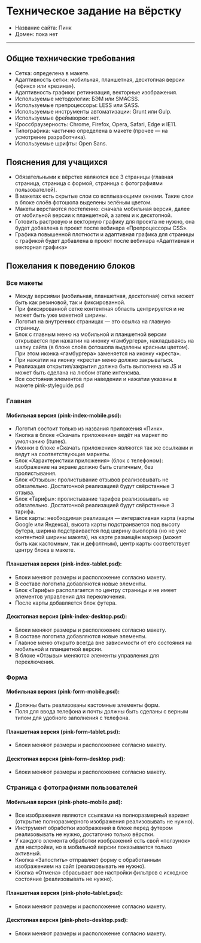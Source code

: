 # Техническое задание на вёрстку

* Название сайта: Пинк
* Домен: пока нет

---

## Общие технические требования

- Сетка: определена в макете.
- Адаптивность сетки: мобильная, планшетная, десктопная версии («фикс» или «резина»).
- Адаптивность графики: ретинизация, векторные изображения.
- Используемые методологии: БЭМ или SMACSS.
- Используемые препроцессоры: LESS или SASS.
- Используемые инструменты автоматизации: Grunt или Gulp.
- Используемые фреймворки: нет.
- Кроссбраузерность: Chrome, Firefox, Opera, Safari, Edge и IE11.
- Типографика: частично определена в макете (прочее — на усмотрение разработчика).
- Используемые шрифты: Open Sans.

## Пояснения для учащихся

- Обязательными к вёрстке являются все 3 страницы (главная страница, страница с формой, страница с фотографиями пользователей).
- В макетах есть скрытые слои со всплывающими окнами. Такие слои в блоке слоёв фотошопа выделены зелёным цветом.
- Макеты верстаются постепенно: сначала мобильная версия, далее от мобильной версии к планшетной, а затем и к десктопной.
- Готовить растровую и векторную графику для проекта не нужно, она будет добавлена в проект после вебинара «Препроцессоры CSS».
- Графика повышенной плотности и адаптивная графика для страницы с графикой будет добавлена в проект после вебинара «Адаптивная и векторная графика»

## Пожелания к поведению блоков

### Все макеты

- Между версиями (мобильная, планшетная, десктопная) сетка может быть как резиновой, так и фиксированной.
- При фиксированной сетке контентная область центрируется и не может быть уже макетной ширины.
- Логотип на внутренних страницах — это ссылка на главную страницу.
- Блок с главным меню на мобильной и планшетной версии открывается при нажатии на инонку «гамбургера», накладываясь на шапку сайта (в блоке слоёв фотошопа выделены красным цветом). При этом иконка «гамбургера» заменяется на иконку «креста».
- При нажатии на иконку «креста» меню должно закрываться.
- Реализация открытия/закрытия должна быть выполнена на JS и может быть сделана на любом этапе интенсива.
- Все состояния элементов при наведении и нажатии указаны в макете pink-styleguide.psd

### Главная

#### Мобильная версия (pink-index-mobile.psd):

- Логотип состоит только из названия приложения «Пинк».
- Кнопка в блоке «Скачать приложение» ведёт на маркет по умолчанию (itunes).
- Иконки в блоке «Скачать приложение» являются так же ссылками и ведут на соответствующие маркеты.
- Блок «Характеристики приложения» (блок с телефоном): изображение на экране должно быть статичным, без пролистывания.
- Блок «Отзывы»: пролистывание отзывов реализовывать не обязательно. Достаточной реализацией будут свёрстанные 3 отзыва.
- Блок «Тарифы»: пролистывание тарифов реализовывать не обязательно. Достаточной реализацией будут свёрстанные 3 тарифа.
- Блок карты: необходимая реализация — интерактивная карта (карты Google или Яндекса), высота карты подстраивается под высоту футера, ширина подстраивается под ширину вьюпорта (но не уже контентной ширины макета), на карте размещён маркер (может быть как кастомным, так и дефолтным), центр карты соответствует центру блока в макете.

#### Планшетная версия (pink-index-tablet.psd):

- Блоки меняют размеры и расположение согласно макету.
- В составе логотипа добавляются новые элементы.
- Блок «Тарифы» располагается по центру страницы и не имеет элементов управления для переключения.
- После карты добавляется блок футера.

#### Десктопная версия (pink-index-desktop.psd):

- Блоки меняют размеры и расположение согласно макету.
- В составе логотипа добавляются новые элементы.
- Главное меню открыто всегда вне зависимости от его состояния на мобильной и планшетной версии.
- В блоке «Отзывы» меняются элементы управления для переключения.

### Форма

#### Мобильная версия (pink-form-mobile.psd):

- Должны быть реализованы кастомные элементы форм.
- Поля для ввода телефона и почты должны быть сделаны с верным типом для удобного заполнения с телефона.

#### Планшетная версия (pink-form-tablet.psd):

- Блоки меняют размеры и расположение согласно макету.

#### Десктопная версия (pink-form-desktop.psd):

- Блоки меняют размеры и расположение согласно макету.

### Страница с фотографиями пользователей

#### Мобильная версия (pink-photo-mobile.psd):
- Все изображения являются ссылками на полноразмерный вариант (открытие полноразмерного изображения реализовывать не нужно).
- Инструмент обработки изображений в блоке перед футером реализовывать не нужно, достаточно только вёрстки.
- У каждого элемента обработки изображений есть свой «ползунок» для настройки, но в мобильной версии показывается только активный.
- Кнопка «Запостить» отправляет форму с обработанным изображением на сайт (реализовывать не нужно).
- Кнопка «Отмена» сбрасывает все настройки фильтров с исходное состояние (реализовывать не нужно).

#### Планшетная версия (pink-photo-tablet.psd):

- Блоки меняют размеры и расположение согласно макету.

#### Десктопная версия (pink-photo-desktop.psd):

- Блоки меняют размеры и расположение согласно макету.
